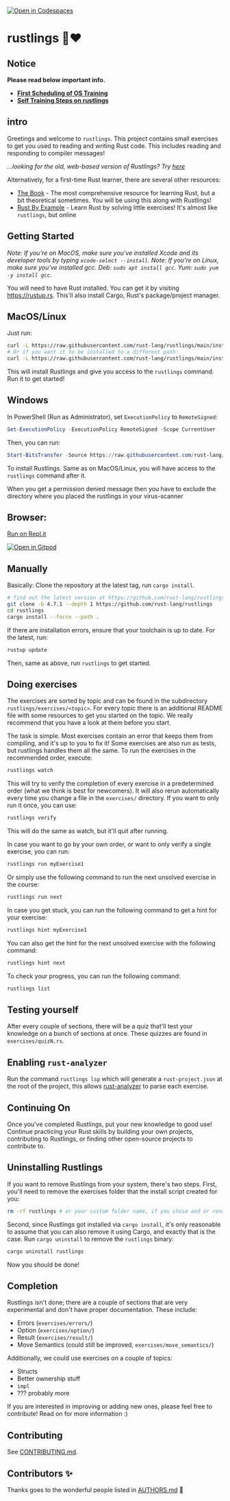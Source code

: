 [![Open in Codespaces](https://classroom.github.com/assets/launch-codespace-9f69c29eadd1a2efcce9672406de9a39573de1bdf5953fef360cfc2c3f7d7205.svg)](https://classroom.github.com/open-in-codespaces?assignment_repo_id=9172117)
# rustlings 🦀❤️

## Notice

**Please read below important info.**

- [**First Scheduling of OS Training**](https://github.com/LearningOS/rust-based-os-comp2022/blob/main/scheduling.md)
- [**Self Training Steps on rustlings**](https://github.com/LearningOS/rust-based-os-comp2022/blob/main/scheduling.md#step-0-%E8%87%AA%E5%AD%A6rust%E7%BC%96%E7%A8%8B%E5%A4%A7%E7%BA%A6714%E5%A4%A9)


## intro

Greetings and welcome to `rustlings`. This project contains small exercises to get you used to reading and writing Rust code. This includes reading and responding to compiler messages!

_...looking for the old, web-based version of Rustlings? Try [here](https://github.com/rust-lang/rustlings/tree/rustlings-1)_

Alternatively, for a first-time Rust learner, there are several other resources:

- [The Book](https://doc.rust-lang.org/book/index.html) - The most comprehensive resource for learning Rust, but a bit theoretical sometimes. You will be using this along with Rustlings!
- [Rust By Example](https://doc.rust-lang.org/rust-by-example/index.html) - Learn Rust by solving little exercises! It's almost like `rustlings`, but online

## Getting Started

_Note: If you're on MacOS, make sure you've installed Xcode and its developer tools by typing `xcode-select --install`._
_Note: If you're on Linux, make sure you've installed gcc. Deb: `sudo apt install gcc`. Yum: `sudo yum -y install gcc`._

You will need to have Rust installed. You can get it by visiting https://rustup.rs. This'll also install Cargo, Rust's package/project manager.

## MacOS/Linux

Just run:

```bash
curl -L https://raw.githubusercontent.com/rust-lang/rustlings/main/install.sh | bash
# Or if you want it to be installed to a different path:
curl -L https://raw.githubusercontent.com/rust-lang/rustlings/main/install.sh | bash -s mypath/
```

This will install Rustlings and give you access to the `rustlings` command. Run it to get started!

## Windows

In PowerShell (Run as Administrator), set `ExecutionPolicy` to `RemoteSigned`:

```ps1
Set-ExecutionPolicy -ExecutionPolicy RemoteSigned -Scope CurrentUser
```

Then, you can run:

```ps1
Start-BitsTransfer -Source https://raw.githubusercontent.com/rust-lang/rustlings/main/install.ps1 -Destination $env:TMP/install_rustlings.ps1; Unblock-File $env:TMP/install_rustlings.ps1; Invoke-Expression $env:TMP/install_rustlings.ps1
```

To install Rustlings. Same as on MacOS/Linux, you will have access to the `rustlings` command after it.

When you get a permission denied message then you have to exclude the directory where you placed the rustlings in your virus-scanner

## Browser:

[Run on Repl.it](https://repl.it/github/rust-lang/rustlings)

[![Open in Gitpod](https://gitpod.io/button/open-in-gitpod.svg)](https://gitpod.io/#https://github.com/rust-lang/rustlings)

## Manually

Basically: Clone the repository at the latest tag, run `cargo install`.

```bash
# find out the latest version at https://github.com/rust-lang/rustlings/releases/latest (on edit 4.7.1)
git clone -b 4.7.1 --depth 1 https://github.com/rust-lang/rustlings
cd rustlings
cargo install --force --path .
```

If there are installation errors, ensure that your toolchain is up to date. For the latest, run:

```bash
rustup update
```

Then, same as above, run `rustlings` to get started.

## Doing exercises

The exercises are sorted by topic and can be found in the subdirectory `rustlings/exercises/<topic>`. For every topic there is an additional README file with some resources to get you started on the topic. We really recommend that you have a look at them before you start.

The task is simple. Most exercises contain an error that keeps them from compiling, and it's up to you to fix it! Some exercises are also run as tests, but rustlings handles them all the same. To run the exercises in the recommended order, execute:

```bash
rustlings watch
```

This will try to verify the completion of every exercise in a predetermined order (what we think is best for newcomers). It will also rerun automatically every time you change a file in the `exercises/` directory. If you want to only run it once, you can use:

```bash
rustlings verify
```

This will do the same as watch, but it'll quit after running.

In case you want to go by your own order, or want to only verify a single exercise, you can run:

```bash
rustlings run myExercise1
```

Or simply use the following command to run the next unsolved exercise in the course:

```bash
rustlings run next
```

In case you get stuck, you can run the following command to get a hint for your
exercise:

```bash
rustlings hint myExercise1
```

You can also get the hint for the next unsolved exercise with the following command:

```bash
rustlings hint next
```

To check your progress, you can run the following command:

```bash
rustlings list
```

## Testing yourself

After every couple of sections, there will be a quiz that'll test your knowledge on a bunch of sections at once. These quizzes are found in `exercises/quizN.rs`.

## Enabling `rust-analyzer`

Run the command `rustlings lsp` which will generate a `rust-project.json` at the root of the project, this allows [rust-analyzer](https://rust-analyzer.github.io/) to parse each exercise. 

## Continuing On

Once you've completed Rustlings, put your new knowledge to good use! Continue practicing your Rust skills by building your own projects, contributing to Rustlings, or finding other open-source projects to contribute to.

## Uninstalling Rustlings

If you want to remove Rustlings from your system, there's two steps. First, you'll need to remove the exercises folder that the install script created
for you:

```bash
rm -rf rustlings # or your custom folder name, if you chose and or renamed it
```

Second, since Rustlings got installed via `cargo install`, it's only reasonable to assume that you can also remove it using Cargo, and
exactly that is the case. Run `cargo uninstall` to remove the `rustlings` binary:

```bash
cargo uninstall rustlings
```

Now you should be done!

## Completion

Rustlings isn't done; there are a couple of sections that are very experimental and don't have proper documentation. These include:

- Errors (`exercises/errors/`)
- Option (`exercises/option/`)
- Result (`exercises/result/`)
- Move Semantics (could still be improved, `exercises/move_semantics/`)

Additionally, we could use exercises on a couple of topics:

- Structs
- Better ownership stuff
- `impl`
- ??? probably more

If you are interested in improving or adding new ones, please feel free to contribute! Read on for more information :)

## Contributing

See [CONTRIBUTING.md](./CONTRIBUTING.md).

## Contributors ✨

Thanks goes to the wonderful people listed in [AUTHORS.md](./AUTHORS.md) 🎉
